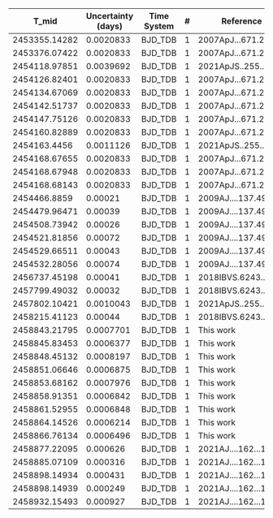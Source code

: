 |T_mid        |Uncertainty (days)|Time System|#  |Reference                             |
|-------------|------------------|-----------|---|--------------------------------------|
|2453355.14282|0.0020833         |BJD_TDB    |1  |2007ApJ...671.2115B                   |
|2453376.07422|0.0020833         |BJD_TDB    |1  |2007ApJ...671.2115B                   |
|2454118.97851|0.0039692         |BJD_TDB    |1  |2021ApJS..255...15W                   |
|2454126.82401|0.0020833         |BJD_TDB    |1  |2007ApJ...671.2115B                   |
|2454134.67069|0.0020833         |BJD_TDB    |1  |2007ApJ...671.2115B                   |
|2454142.51737|0.0020833         |BJD_TDB    |1  |2007ApJ...671.2115B                   |
|2454147.75126|0.0020833         |BJD_TDB    |1  |2007ApJ...671.2115B                   |
|2454160.82889|0.0020833         |BJD_TDB    |1  |2007ApJ...671.2115B                   |
|2454163.4456 |0.0011126         |BJD_TDB    |1  |2021ApJS..255...15W                   |
|2454168.67655|0.0020833         |BJD_TDB    |1  |2007ApJ...671.2115B                   |
|2454168.67948|0.0020833         |BJD_TDB    |1  |2007ApJ...671.2115B                   |
|2454168.68143|0.0020833         |BJD_TDB    |1  |2007ApJ...671.2115B                   |
|2454466.8859 |0.00021           |BJD_TDB    |1  |2009AJ....137.4911F                   |
|2454479.96471|0.00039           |BJD_TDB    |1  |2009AJ....137.4911F                   |
|2454508.73942|0.00026           |BJD_TDB    |1  |2009AJ....137.4911F                   |
|2454521.81856|0.00072           |BJD_TDB    |1  |2009AJ....137.4911F                   |
|2454529.66511|0.00043           |BJD_TDB    |1  |2009AJ....137.4911F                   |
|2454532.28056|0.00074           |BJD_TDB    |1  |2009AJ....137.4911F                   |
|2456737.45198|0.00041           |BJD_TDB    |1  |2018IBVS.6243....1M                   |
|2457799.49032|0.00032           |BJD_TDB    |1  |2018IBVS.6243....1M                   |
|2457802.10421|0.0010043         |BJD_TDB    |1  |2021ApJS..255...15W                   |
|2458215.41123|0.00044           |BJD_TDB    |1  |2018IBVS.6243....1M                   |
|2458843.21795|0.0007701         |BJD_TDB    |1  |This work                             |
|2458845.83453|0.0006377         |BJD_TDB    |1  |This work                             |
|2458848.45132|0.0008197         |BJD_TDB    |1  |This work                             |
|2458851.06646|0.0006875         |BJD_TDB    |1  |This work                             |
|2458853.68162|0.0007976         |BJD_TDB    |1  |This work                             |
|2458858.91351|0.0006842         |BJD_TDB    |1  |This work                             |
|2458861.52955|0.0006848         |BJD_TDB    |1  |This work                             |
|2458864.14526|0.0006214         |BJD_TDB    |1  |This work                             |
|2458866.76134|0.0006496         |BJD_TDB    |1  |This work                             |
|2458877.22095|0.000626          |BJD_TDB    |1  |2021AJ....162...18S                   |
|2458885.07109|0.000316          |BJD_TDB    |1  |2021AJ....162...18S                   |
|2458898.14934|0.000431          |BJD_TDB    |1  |2021AJ....162...18S                   |
|2458898.14939|0.000249          |BJD_TDB    |1  |2021AJ....162...18S                   |
|2458932.15493|0.000927          |BJD_TDB    |1  |2021AJ....162...18S                   |
